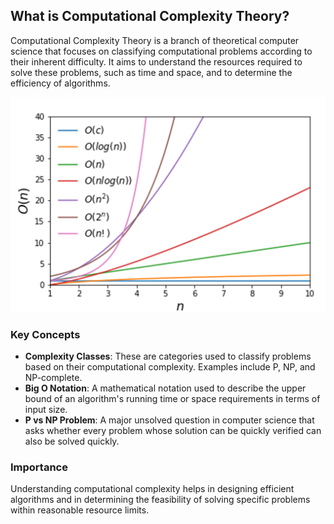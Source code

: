 ## What is Computational Complexity Theory?

Computational Complexity Theory is a branch of theoretical computer science that focuses on classifying computational problems according to their inherent difficulty. It aims to understand the resources required to solve these problems, such as time and space, and to determine the efficiency of algorithms.

![Complexity Categories](./source/complexity_category.png)

### Key Concepts

- **Complexity Classes**: These are categories used to classify problems based on their computational complexity. Examples include P, NP, and NP-complete.
- **Big O Notation**: A mathematical notation used to describe the upper bound of an algorithm's running time or space requirements in terms of input size.
- **P vs NP Problem**: A major unsolved question in computer science that asks whether every problem whose solution can be quickly verified can also be solved quickly.

### Importance

Understanding computational complexity helps in designing efficient algorithms and in determining the feasibility of solving specific problems within reasonable resource limits.